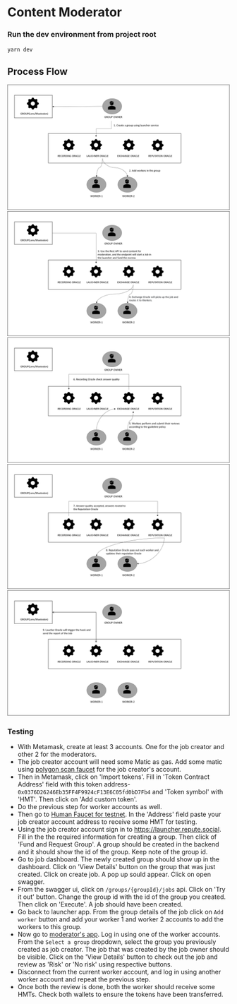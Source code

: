 # Content Moderator

### Run the dev environment from project root

```
yarn dev
```

## Process Flow

![Diagram](assets/flow1.png)
![Diagram](assets/flow2.png)
![Diagram](assets/flow3.png)
![Diagram](assets/flow4.png)
![Diagram](assets/flow5.png)

### Testing

- With Metamask, create at least 3 accounts. One for the job creator and other 2 for the moderators.
- The job creator account will need some Matic as gas. Add some matic using [polygon scan faucet](https://faucet.polygon.technology/) for the job creator's account.
- Then in Metamask, click on 'Import tokens'. Fill in 'Token Contract Address' field with this token address- `0x0376D26246Eb35FF4F9924cF13E6C05fd0bD7Fb4` and 'Token symbol' with 'HMT'. Then click on 'Add custom token'.
- Do the previous step for worker accounts as well.
- Then go to [Human Faucet for testnet](https://dashboard.humanprotocol.org/faucet). In the 'Address' field paste your job creator account address to receive some HMT for testing.
- Using the job creator account sign in to https://launcher.repute.social. Fill in the the required information for creating a group. Then click of 'Fund and Request Group'. A group should be created in the backend and it should show the id of the group. Keep note of the group id.
- Go to job dashboard. The newly created group should show up in the dashboard. Click on 'View Details' button on the group that was just created. Click on create job. A pop up sould appear. Click on open swagger.
- From the swagger ui, click on `/groups/{groupId}/jobs` api. Click on 'Try it out' button. Change the group id with the id of the group you created. Then click on 'Execute'. A job should have been created.
- Go back to launcher app. From the group details of the job click on `Add worker` button and add your worker 1 and worker 2 accounts to add the workers to this group.
- Now go to [moderator's app](https://exchange.repute.social/). Log in using one of the worker accounts. From the `Select a group` dropdown, select the group you previously created as job creator. The job that was created by the job owner should be visible. Click on the 'View Details' button to check out the job and review as 'Risk' or 'No risk' using respective buttons.
- Disconnect from the current worker account, and log in using another worker account and repeat the previous step.
- Once both the review is done, both the worker should receive some HMTs. Check both wallets to ensure the tokens have been transferred.
